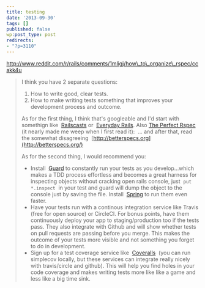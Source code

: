 ```yaml
---
title: testing
date: '2013-09-30'
tags: []
published: false
wp:post_type: post
redirects:
- "?p=3110"
---
```


http://www.reddit.com/r/rails/comments/1mligj/how\_to\_organize\_rspec/ccakk4u


> I think you have 2 separate questions:
>
> 1. How to write good, clear tests.
> 2. How to make writing tests something that improves your development process and outcome.
>
> As for the first thing, I think that's googleable and I'd start with somethign like  [Railscasts](http://railscasts.com/episodes/275-how-i-test) or  [Everyday Rails](http://everydayrails.com/2012/03/12/testing-series-intro.html). Also [The Perfect Rspec](http://blog.bandzarewicz.com/slides/krug-the-perfect-rspec/) (it nearly made me weep when I first read it):  ... and after that, read the somewhat disagreeing  [http://betterspecs.org](http://betterspecs.org/)
>
> As for the second thing, I would recommend you:
>
> - Install  [Guard](https://github.com/guard/guard) to constantly run your tests as you develop...which makes a TDD process effortless and becomes a great harness for inspecting objects without cracking open rails console, just  `put *.inspect`  in your test and guard will dump the object to the console just by saving the file. Install  [Spring](https://github.com/jonleighton/spring) to run them even faster.
> - Have your tests run with a continous integration service like Travis (free for open source) or CircleCI. For bonus points, have them continuously deploy your app to staging/production too if the tests pass. They also integrate with Github and will show whether tests on pull requests are passing before you merge. This makes the outcome of your tests more visible and not something you forget to do in development.
> - Sign up for a test coverage service like  [Coveralls](http://coveralls.io/)  (you can run simplecov locally, but these services can integrate really nicely with travis/circle and github). This will help you find holes in your code coverage and makes writing tests more like like a game and less like a big time sink.
